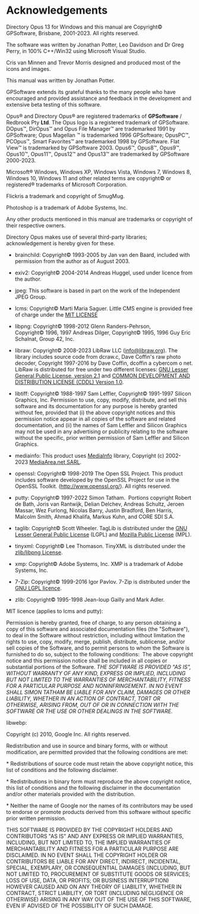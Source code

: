 # Acknowledgements

Directory Opus 13 for Windows and this manual are Copyright© GPSoftware, Brisbane, 2001-2023. All rights reserved.

The software was written by Jonathan Potter, Leo Davidson and Dr Greg Perry, in 100% C++/Win32 using Microsoft Visual Studio.

Cris van Minnen and Trevor Morris designed and produced most of the icons and images.

This manual was written by Jonathan Potter.

GPSoftware extends its grateful thanks to the many people who have encouraged and provided assistance and feedback in the development and extensive beta testing of this software.

Opus® and Directory Opus® are registered trademarks of **GPSoftware** / Redbrook Pty **Ltd**. The Opus logo is a registered trademark of GPSoftware. DOpus™, DirOpus™ and Opus File Manager™ are trademarked 1991 by GPSoftware; Opus Magellan ™ is trademarked 1996 GPSoftware; OpusPC™, PCOpus™, Smart Favorites™ are trademarked 1998 by GPSoftware. Flat View™ is trademarked by GPSoftware 2003. Opus6™, Opus8™, Opus9™, Opus10™, Opus11™, Opus12™ and Opus13™ are trademarked by GPSoftware 2000-2023.

Microsoft® Windows, Windows XP, Windows Vista, Windows 7, Windows 8, Windows 10, Windows 11 and other related terms are copyright© or registered® trademarks of Microsoft Corporation.

Flickris a trademark and copyright of SmugMug.

Photoshop is a trademark of Adobe Systems, Inc.

Any other products mentioned in this manual are trademarks or copyright of their respective owners.

Directory Opus makes use of several third-party libraries; acknowledgement is hereby given for these.

- brainchild: Copyright© 1993-2005 by Jan van den Baard, included with permission from the author as of August 2003.

- exiv2: Copyright© 2004-2014 Andreas Huggel, used under licence from the author.

- jpeg: This software is based in part on the work of the Independent JPEG Group.

- lcms: Copyright© Marti Maria Saguer. Little CMS engine is provided free of charge under the [MIT LICENSE](http://www.opensource.org/licenses/mit-license.php)

- libpng: Copyright© 1998-2012 Glenn Randers-Pehrson, Copyright© 1996, 1997 Andreas Dilger, Copyright© 1995, 1996 Guy Eric Schalnat, Group 42, Inc.

- libraw: Copyright© 2008-2023 LibRaw LLC (info@libraw.org). The library includes source code from dcraw.c, Dave Coffin's raw photo decoder, Copyright 1997-2016 by Dave Coffin, dcoffin a cybercom o net. LibRaw is distributed for free under two different licenses: [GNU Lesser General Public License, version 2.1](http://www.gnu.org/licenses/lgpl-2.1.html) and [COMMON DEVELOPMENT AND DISTRIBUTION LICENSE (CDDL) Version 1.0](http://www.opensource.org/licenses/cddl1.txt).

- libtiff: Copyright© 1988-1997 Sam Leffler, Copyright© 1991-1997 Silicon Graphics, Inc. Permission to use, copy, modify, distribute, and sell this software and its documentation for any purpose is hereby granted without fee, provided that (i) the above copyright notices and this permission notice appear in all copies of the software and related documentation, and (ii) the names of Sam Leffler and Silicon Graphics may not be used in any advertising or publicity relating to the software without the specific, prior written permission of Sam Leffler and Silicon Graphics.

- mediainfo: This product uses [MediaInfo](https://mediaarea.net/en/MediaInfo) library, Copyright (c) 2002-2023 [MediaArea.net SARL](mailto:info@mediaarea.net).

- openssl: Copyright© 1998-2019 The Open SSL Project. This product includes software developed by the OpenSSL Project for use in the OpenSSL Toolkit. (<http://www.openssl.org/>). All rights reserved.

- putty: Copyright© 1997-2022 Simon Tatham.  Portions copyright Robert de Bath, Joris van Rantwijk, Delian Delchev, Andreas Schultz, Jeroen Massar, Wez Furlong, Nicolas Barry, Justin Bradford, Ben Harris, Malcolm Smith, Ahmad Khalifa, Markus Kuhn, and CORE SDI S.A.

- taglib: Copyright© Scott Wheeler. TagLib is distributed under the [GNU Lesser General Public License](http://www.gnu.org/licenses/lgpl.html) (LGPL) and [Mozilla Public License](http://www.mozilla.org/MPL/MPL-1.1.html) (MPL).

- tinyxml: Copyright© Lee Thomason. TinyXML is distributed under the [zlib/libpng License](https://opensource.org/licenses/Zlib).

- xmp: Copyright© Adobe Systems, Inc. XMP is a trademark of Adobe Systems, Inc.

- 7-Zip: Copyright© 1999-2016 Igor Pavlov. 7-Zip is distributed under the [GNU LGPL licence](http://www.gnu.org/licenses/lgpl.html).

- zlib: Copyright© 1995-1998 Jean-loup Gailly and Mark Adler.

MIT licence (applies to lcms and putty):

Permission is hereby granted, free of charge, to any person obtaining a copy of this software and associated documentation files (the "Software"), to deal in the Software without restriction, including without limitation the rights to use, copy, modify, merge, publish, distribute, sublicense, and/or sell copies of the Software, and to permit persons to whom the Software is furnished to do so, subject to the following conditions:  The above copyright notice and this permission notice shall be included in all copies or substantial portions of the Software. *THE SOFTWARE IS PROVIDED "AS IS", WITHOUT WARRANTY OF ANY KIND, EXPRESS OR IMPLIED, INCLUDING BUT NOT LIMITED TO THE WARRANTIES OF MERCHANTABILITY, FITNESS FOR A PARTICULAR PURPOSE AND NONINFRINGEMENT. IN NO EVENT SHALL SIMON TATHAM BE LIABLE FOR ANY CLAIM, DAMAGES OR OTHER LIABILITY, WHETHER IN AN ACTION OF CONTRACT, TORT OR OTHERWISE, ARISING FROM, OUT OF OR IN CONNECTION WITH THE SOFTWARE OR THE USE OR OTHER DEALINGS IN THE SOFTWARE.*

libwebp:

Copyright (c) 2010, Google Inc. All rights reserved.

Redistribution and use in source and binary forms, with or without modification, are permitted provided that the following conditions are met:

\* Redistributions of source code must retain the above copyright notice, this list of conditions and the following disclaimer.

\* Redistributions in binary form must reproduce the above copyright notice, this list of conditions and the following disclaimer in the documentation and/or other materials provided with the distribution.

\* Neither the name of Google nor the names of its contributors may be used to endorse or promote products derived from this software without specific prior written permission.

THIS SOFTWARE IS PROVIDED BY THE COPYRIGHT HOLDERS AND CONTRIBUTORS "AS IS" AND ANY EXPRESS OR IMPLIED WARRANTIES, INCLUDING, BUT NOT LIMITED TO, THE IMPLIED WARRANTIES OF MERCHANTABILITY AND FITNESS FOR A PARTICULAR PURPOSE ARE DISCLAIMED. IN NO EVENT SHALL THE COPYRIGHT HOLDER OR CONTRIBUTORS BE LIABLE FOR ANY DIRECT, INDIRECT, INCIDENTAL, SPECIAL, EXEMPLARY, OR CONSEQUENTIAL DAMAGES (INCLUDING, BUT NOT LIMITED TO, PROCUREMENT OF SUBSTITUTE GOODS OR SERVICES; LOSS OF USE, DATA, OR PROFITS; OR BUSINESS INTERRUPTION) HOWEVER CAUSED AND ON ANY THEORY OF LIABILITY, WHETHER IN CONTRACT, STRICT LIABILITY, OR TORT (INCLUDING NEGLIGENCE OR OTHERWISE) ARISING IN ANY WAY OUT OF THE USE OF THIS SOFTWARE, EVEN IF ADVISED OF THE POSSIBILITY OF SUCH DAMAGE.

  
